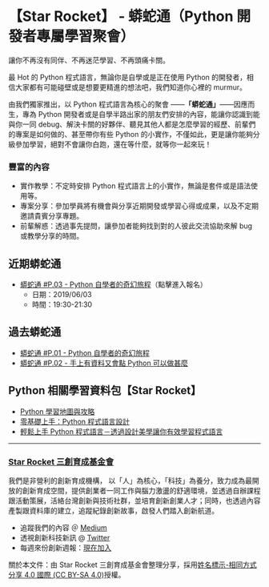 # 【Star Rocket】 - 蟒蛇通（Python 開發者專屬學習聚會）
讓你不再沒有同伴、不再迷茫學習、不再頭痛卡關。

最 Hot 的 Python 程式語言，無論你是自學或是正在使用 Python 的開發者，相信大家都有可能碰壁或是想要更精進的想法吧，我們知道你心裡的 murmur。

由我們獨家推出，以 Python 程式語言為核心的聚會 ——**「蟒蛇通」**——因應而生，專為 Python 開發者或是自學半路出家的朋友們安排的內容，能讓你認識到能與你一同 debug、解決卡關的好夥伴、聽見其他人都是怎麼學習的經歷、前輩們的專案是如何做的、甚至帶你有些 Python 的小實作，不僅如此，更是讓你能夠分級參加學習，絕對不會讓你白跑，還在等什麼，就等你一起來玩！


### 豐富的內容
* 實作教學：不定時安排 Python 程式語言上的小實作，無論是套件或是語法使用等。
* 專案分享：參加學員將有機會與分享近期開發或學習心得或成果，以及不定期邀請貴賓分享專題。
* 前輩解惑：透過事先提問，讓參加者能夠找到對的人彼此交流協助來解 bug 或教學分享的時間。


## 近期蟒蛇通
* [蟒蛇通 #P.03 - Python 自學者的奇幻旅程](https://)（點擊進入報名）
    * 日期：2019/06/03
    * 時間：19:30-21:30

## 過去蟒蛇通
* [蟒蛇通 #P.01 - Python 自學者的奇幻旅程](https://github.com/StarRocket/Python-only-P01-2019-Starrocket/blob/master/README.md)
* [蟒蛇通 #P.02 - 手上有資料又會點 Python 可以做甚麼](https://github.com/StarRocket/Python-only-P02-DataScience/blob/master/README.md)

## Python 相關學習資料包【Star Rocket】
* [Python 學習地圖與攻略](https://github.com/StarRocket/Python-learning-map/blob/master/README.md)
* [零基礎上手：Python 程式語言設計](https://github.com/StarRocket/python-beginner-webcrawler-infographic/blob/master/README.md)
* [輕鬆上手 Python 程式語言－透過設計美學讓你有效學習程式語言](https://github.com/StarRocket/Python-starter-training-01)

---
### [Star Rocket 三創育成基金會](https://www.starrocket.io/)
我們是非營利的創新育成機構， 以「人」為核心，「科技」為養分，致力成為最開放的創新育成空間，提供創業者一同工作與腦力激盪的舒適環境，並透過自辦課程跟活動策展，活絡台灣創新與技術社群，並培育創新創業人才；同時，也透過內容產製跟資料庫的建立，追蹤紀錄創新故事，啟發人們踏入創新航道。
* 追蹤我們的內容 ＠ [Medium](https://medium.com/starrocket)
* 透視創新科技新訊 @ [Twitter](https://twitter.com/StarRocket)
* 每週來份創新週報：[現在加入](https://goo.gl/GD96Pv)

關於本文件：由 Star Rocket 三創育成基金會整理分享，採用[姓名標示-相同方式分享 4.0 國際 (CC BY-SA 4.0)](https://creativecommons.org/licenses/by-sa/4.0/deed.zh_TW)授權。
